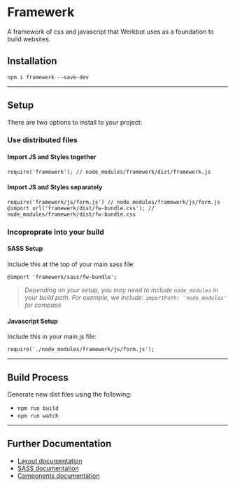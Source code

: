 # Framewerk
A framework of css and javascript that Werkbot uses as a foundation to build websites.

## Installation
`npm i framewerk --save-dev`

---

## Setup
There are two options to install to your project:

### Use distributed files

#### Import JS and Styles together
`require('framewerk'); // node_modules/framewerk/dist/framewerk.js`

#### Import JS and Styles separately
`require('framewerk/js/form.js') // node_modules/framewerk/js/form.js`\
`@import url('framewerk/dist/fw-bundle.css'); // node_modules/framewerk/dist/fw-bundle.css`

### Incoproprate into your build
#### SASS Setup
Include this at the top of your main sass file:

`@import 'framewerk/sass/fw-bundle';`

> *Depending on your setup, you may need to include `node_modules` in your build path. For example, we include: `importPath: 'node_modules'` for compass*

#### Javascript Setup
Include this in your main js file:

`require('./node_modules/framewerk/js/form.js');`

---

## Build Process
Generate new dist files using the following:
- `npm run build`
- `npm run watch`

---

## Further Documentation
* [Layout documentation](docs/en/layout.md)
* [SASS documentation](docs/en/sass-setup.md)
* [Components documentation](docs/en/components.md)

